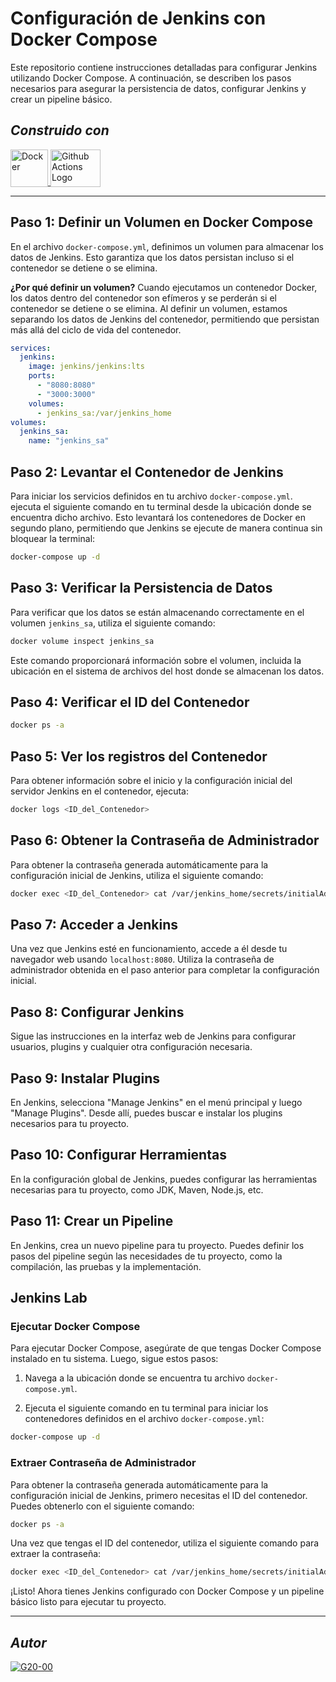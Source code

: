 # Configuración de Jenkins con Docker Compose

Este repositorio contiene instrucciones detalladas para configurar Jenkins utilizando Docker Compose. A continuación, se describen los pasos necesarios para asegurar la persistencia de datos, configurar Jenkins y crear un pipeline básico.

## **_Construido con_** 

<div style="text-align: left">
    <p>
        <a href="https://docs.docker.com/" target="_blank"> 
            <img alt="Docker" src="https://miro.medium.com/v2/resize:fit:453/1*QVFjsW8gyIXeCUJucmK4XA.png" height="60" width="60" style="vertical-align: bottom;">
        </a>
        <a href="https://docs.github.com/es/actions" target="_blank">
            <img src="https://brandslogos.com/wp-content/uploads/images/jenkins-logo-1.png" height="60" width="80" alt="Github Actions Logo" style="vertical-align: bottom;">
        </a>
    </p>
</div>

---

## Paso 1: Definir un Volumen en Docker Compose

En el archivo `docker-compose.yml`, definimos un volumen para almacenar los datos de Jenkins. Esto garantiza que los datos persistan incluso si el contenedor se detiene o se elimina.

**¿Por qué definir un volumen?** Cuando ejecutamos un contenedor Docker, los datos dentro del contenedor son efímeros y se perderán si el contenedor se detiene o se elimina. Al definir un volumen, estamos separando los datos de Jenkins del contenedor, permitiendo que persistan más allá del ciclo de vida del contenedor.

```yaml
services:
  jenkins:
    image: jenkins/jenkins:lts
    ports:
      - "8080:8080"
      - "3000:3000"
    volumes:
      - jenkins_sa:/var/jenkins_home
volumes:
  jenkins_sa:
    name: "jenkins_sa"

```

## Paso 2: Levantar el Contenedor de Jenkins

Para iniciar los servicios definidos en tu archivo `docker-compose.yml`. ejecuta el siguiente comando en tu terminal desde la ubicación donde se encuentra dicho archivo. Esto levantará los contenedores de Docker en segundo plano, permitiendo que Jenkins se ejecute de manera continua sin bloquear la terminal:

```bash
docker-compose up -d
```


## Paso 3: Verificar la Persistencia de Datos

Para verificar que los datos se están almacenando correctamente en el volumen `jenkins_sa`, utiliza el siguiente comando:

```bash
docker volume inspect jenkins_sa
```

Este comando proporcionará información sobre el volumen, incluida la ubicación en el sistema de archivos del host donde se almacenan los datos.

## Paso 4: Verificar el ID del Contenedor

```bash
docker ps -a
```

## Paso 5: Ver los registros del Contenedor

Para obtener información sobre el inicio y la configuración inicial del servidor Jenkins en el contenedor, ejecuta:

```bash
docker logs <ID_del_Contenedor>
```

## Paso 6: Obtener la Contraseña de Administrador

Para obtener la contraseña generada automáticamente para la configuración inicial de Jenkins, utiliza el siguiente comando:

```bash
docker exec <ID_del_Contenedor> cat /var/jenkins_home/secrets/initialAdminPassword
```

## Paso 7: Acceder a Jenkins

Una vez que Jenkins esté en funcionamiento, accede a él desde tu navegador web usando `localhost:8080`. Utiliza la contraseña de administrador obtenida en el paso anterior para completar la configuración inicial.

## Paso 8: Configurar Jenkins

Sigue las instrucciones en la interfaz web de Jenkins para configurar usuarios, plugins y cualquier otra configuración necesaria.

## Paso 9: Instalar Plugins

En Jenkins, selecciona "Manage Jenkins" en el menú principal y luego "Manage Plugins". Desde allí, puedes buscar e instalar los plugins necesarios para tu proyecto.

## Paso 10: Configurar Herramientas

En la configuración global de Jenkins, puedes configurar las herramientas necesarias para tu proyecto, como JDK, Maven, Node.js, etc.

## Paso 11: Crear un Pipeline

En Jenkins, crea un nuevo pipeline para tu proyecto. Puedes definir los pasos del pipeline según las necesidades de tu proyecto, como la compilación, las pruebas y la implementación.

## Jenkins Lab

### Ejecutar Docker Compose

Para ejecutar Docker Compose, asegúrate de que tengas Docker Compose instalado en tu sistema. Luego, sigue estos pasos:

1. Navega a la ubicación donde se encuentra tu archivo `docker-compose.yml`.

2. Ejecuta el siguiente comando en tu terminal para iniciar los contenedores definidos en el archivo `docker-compose.yml`:

```bash
docker-compose up -d
```

### Extraer Contraseña de Administrador

Para obtener la contraseña generada automáticamente para la configuración inicial de Jenkins, primero necesitas el ID del contenedor. Puedes obtenerlo con el siguiente comando:

```bash
docker ps -a
```

Una vez que tengas el ID del contenedor, utiliza el siguiente comando para extraer la contraseña:

```bash
docker exec <ID_del_Contenedor> cat /var/jenkins_home/secrets/initialAdminPassword
```

¡Listo! Ahora tienes Jenkins configurado con Docker Compose y un pipeline básico listo para ejecutar tu proyecto.


---

## **_Autor_** 

<div style="text-align: left">
    <a href="https://github.com/G20-00" target="_blank"> <img alt="G20-00" src="https://images.weserv.nl/?url=https://avatars.githubusercontent.com/u/70019070?v=4&h=60&w=60&fit=cover&mask=circle"></a>
</div>
